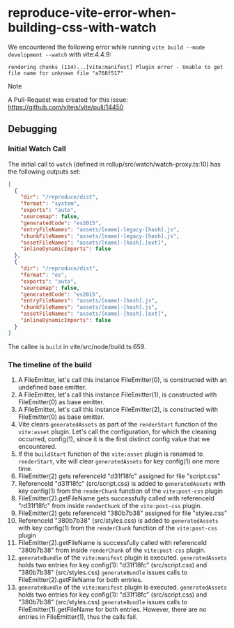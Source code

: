 # reproduce-vite-error-when-building-css-with-watch

We encountered the following error while running
`vite build --mode development --watch` with vite:4.4.9:

```
rendering chunks (114)...[vite:manifest] Plugin error - Unable to get file name for unknown file "a768f517"
```

> [!NOTE]
> A Pull-Request was created for this issue: https://github.com/vitejs/vite/pull/14450

## Debugging

### Initial Watch Call

The initial call to `watch` (defined in rollup/src/watch/watch-proxy.ts:10)
has the following outputs set:

```json
[
  {
    "dir": "/reproduce/dist",
    "format": "system",
    "exports": "auto",
    "sourcemap": false,
    "generatedCode": "es2015",
    "entryFileNames": "assets/[name]-legacy-[hash].js",
    "chunkFileNames": "assets/[name]-legacy-[hash].js",
    "assetFileNames": "assets/[name]-[hash].[ext]",
    "inlineDynamicImports": false
  },
  {
    "dir": "/reproduce/dist",
    "format": "es",
    "exports": "auto",
    "sourcemap": false,
    "generatedCode": "es2015",
    "entryFileNames": "assets/[name]-[hash].js",
    "chunkFileNames": "assets/[name]-[hash].js",
    "assetFileNames": "assets/[name]-[hash].[ext]",
    "inlineDynamicImports": false
  }
]
```

The callee is `build` in vite/src/node/build.ts:659.

### The timeline of the build

1.  A FileEmitter, let's call this instance FileEmitter(0), is constructed with
    an undefined base emitter.
2.  A FileEmitter, let's call this instance FileEmitter(1), is constructed with
    FileEmitter(0) as base emitter.
3.  A FileEmitter, let's call this instance FileEmitter(2), is constructed with
    FileEmitter(0) as base emitter.
4.  Vite clears `generatedAssets` as part of the `renderStart`
    function of the `vite:asset` plugin. Let's call the configuration, for which
    the cleaning occurred, config(1), since it is the first distinct config
    value that we encountered.
5.  If the `buildStart` function of the `vite:asset` plugin is renamed to
    `renderStart`, vite will clear `generatedAssets` for key config(1) one
    more time.
6.  FileEmitter(2) gets referenceId "d31f18fc" assigned for file "script.css"
7.  ReferenceId "d31f18fc" (src/script.css) is added to `generatedAssets` with
    key config(1) from the `renderChunk` function of the `vite:post-css` plugin
8.  FileEmitter(2).getFileName gets successfully called with referenceId "rd31f18fc"
    from inside `renderChunk` of the `vite:post-css` plugin.
9.  FileEmitter(2) gets referenceId "380b7b38" assigned for file "styles.css"
10. ReferenceId "380b7b38" (src/styles.css) is added to `generatedAssets` with
    key config(1) from the `renderChunk` function of the `vite:post-css` plugin
11. FileEmitter(2).getFileName is successfully called with referenceId
    "380b7b38" from inside `renderChunk` of the `vite:post-css` plugin.
12. `generateBundle` of the `vite:manifest` plugin is executed.
    `generatedAssets` holds two entries for key config(1):
    "d31f18fc" (src/script.css) and "380b7b38" (src/styles.css)
    `generateBundle` issues calls to FileEmitter(2).getFileName for both
    entries.
13. `generateBundle` of the `vite:manifest` plugin is executed.
    `generatedAssets` holds two entries for key config(1):
    "d31f18fc" (src/script.css) and "380b7b38" (src/styles.css)
    `generateBundle` issues calls to FileEmitter(1).getFileName for both
    entries. However, there are no entries in FileEmitter(1), thus the calls
    fail.
